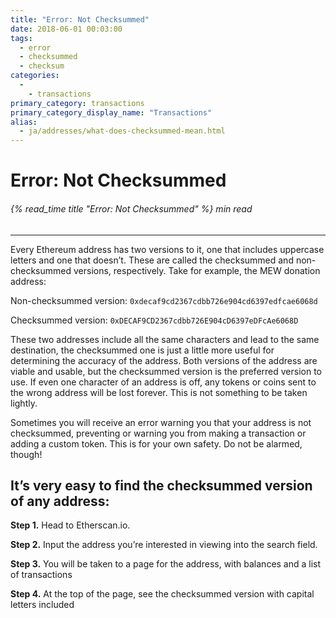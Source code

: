 ```yaml
---
title: "Error: Not Checksummed"
date: 2018-06-01 00:03:00
tags:
  - error
  - checksummed
  - checksum
categories:
  - 
    - transactions
primary_category: transactions
primary_category_display_name: "Transactions"
alias:
  - ja/addresses/what-does-checksummed-mean.html
---
```


# **Error: Not Checksummed**

###### {% read_time title "Error: Not Checksummed" %} min read

* * *

Every Ethereum address has two versions to it, one that includes uppercase letters and one that doesn’t. These are called the checksummed and non-checksummed versions, respectively. Take for example, the MEW donation address:

Non-checksummed version: `0xdecaf9cd2367cdbb726e904cd6397edfcae6068d`

Checksummed version: `0xDECAF9CD2367cdbb726E904cD6397eDFcAe6068D`

These two addresses include all the same characters and lead to the same destination, the checksummed one is just a little more useful for determining the accuracy of the address. Both versions of the address are viable and usable, but the checksummed version is the preferred version to use. If even one character of an address is off, any tokens or coins sent to the wrong address will be lost forever. This is not something to be taken lightly.

Sometimes you will receive an error warning you that your address is not checksummed, preventing or warning you from making a transaction or adding a custom token. This is for your own safety. Do not be alarmed, though!

## **It’s very easy to find the checksummed version of any address:**

**Step 1.** Head to Etherscan.io.

**Step 2.** Input the address you’re interested in viewing into the search field.

**Step 3.** You will be taken to a page for the address, with balances and a list of transactions

**Step 4.** At the top of the page, see the checksummed version with capital letters included
